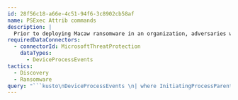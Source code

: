 ```yaml
---
id: 28f56c18-a66e-4c51-94f6-3c8902cb58af
name: PSExec Attrib commands
description: |
  Prior to deploying Macaw ransomware in an organization, adversaries wil use Attrib to display file attribute information on multiple drives and all subfolders.
requiredDataConnectors:
  - connectorId: MicrosoftThreatProtection
    dataTypes:
      - DeviceProcessEvents
tactics:
  - Discovery
  - Ransomware
query: "```kusto\nDeviceProcessEvents \n| where InitiatingProcessParentFileName endswith \"PSEXESVC.exe\" \n| where InitiatingProcessCommandLine has \".bat\" \n| where FileName =~ \"cmd.exe\" and ProcessCommandLine has_all(\"-s\", \"-h\", \"-r\", \"-a\", \"*.*\") \n| take 100 \n```"
---
```


